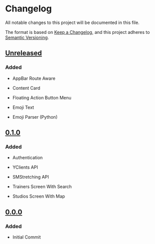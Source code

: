 # Changelog

All notable changes to this project will be documented in this file.

The format is based on [Keep a Changelog](https://keepachangelog.com/en/1.0.0/),
and this project adheres to [Semantic Versioning](https://semver.org/spec/v2.0.0.html).

## [Unreleased]

### Added

- AppBar Route Aware

- Content Card

- Floating Action Button Menu

- Emoji Text

- Emoji Parser (Python)

## [0.1.0]

### Added

- Authentication

- YClients API

- SMStretching API

- Trainers Screen With Search

- Studios Screen With Map

## [0.0.0]

### Added

- Initial Commit

[unreleased]: https://github.com/bot-fluttercrew/stretching/compare/v0.1.0...HEAD
[0.1.0]: https://github.com/bot-fluttercrew/stretching/compare/v0.0.0...v0.1.0
[0.0.0]: https://github.com/bot-fluttercrew/stretching/releases/tag/v0.0.0

